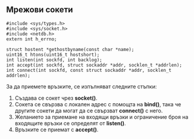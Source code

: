 ## Мрежови сокети

```
#include <sys/types.h>
#include <sys/socket.h>
#include <netdb.h>
extern int h_errno;

struct hostent *gethostbyname(const char *name);
uint16_t htons(uint16_t hostshort);
int listen(int sockfd, int backlog);
int accept(int sockfd, struct sockaddr *addr, socklen_t *addrlen);
int connect(int sockfd, const struct sockaddr *addr, socklen_t addrlen);
```

За да приемете връзките, се изпълняват следните стъпки:

1. Създава се сокет чрез **socket()**.
2. Сокета се свързва с локален адрес с помощта на **bind()**, така че другите сокети да могат да се свързват **connect()** с него.
3. Желанието за приемане на входящи връзки и ограничение броя на входящите връзки се определят от **listen()**.
4. Връзките се приемат с **accept()**.